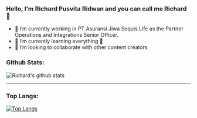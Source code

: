 ### Hello, I'm Richard Pusvita Ridwan and you can call me Richard 👋

- 🔭 I’m currently working in PT Asuransi Jiwa Sequis Life as the Partner Operations and Integrations Senior Officer.
- 🌱 I’m currently learning everything 🤣
- 👯 I’m looking to collaborate with other content creators

### Github Stats:
![Richard's github stats](https://github-readme-stats.vercel.app/api?username=richardridwan20&count_private=true&show_icons=true)

---

### Top Langs:
[![Top Langs](https://github-readme-stats.vercel.app/api/top-langs/?username=richardridwan20)](https://github.com/anuraghazra/github-readme-stats)
